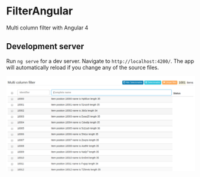 # FilterAngular

Multi column filter with Angular 4


## Development server

Run `ng serve` for a dev server. Navigate to `http://localhost:4200/`. The app will automatically reload if you change any of the source files.

![alt text](https://github.com/lelodois/angular-filter/blob/master/multi-filter.png)



